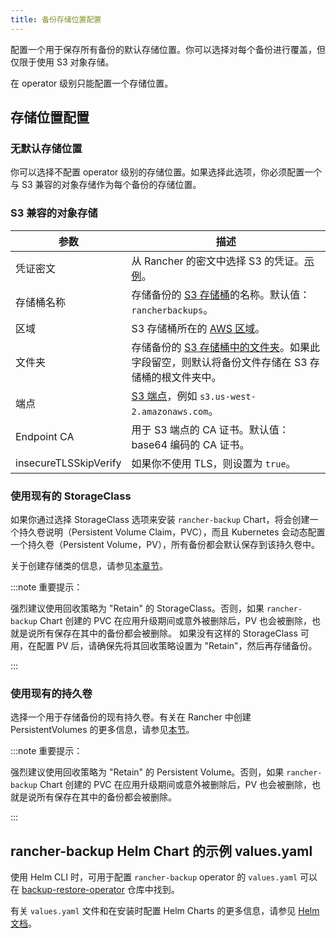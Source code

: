 ```yaml
---
title: 备份存储位置配置
---
```


配置一个用于保存所有备份的默认存储位置。你可以选择对每个备份进行覆盖，但仅限于使用 S3 对象存储。

在 operator 级别只能配置一个存储位置。


## 存储位置配置

### 无默认存储位置

你可以选择不配置 operator 级别的存储位置。如果选择此选项，你必须配置一个与 S3 兼容的对象存储作为每个备份的存储位置。

### S3 兼容的对象存储

| 参数 | 描述 |
| -------------- | -------------- |
| 凭证密文 | 从 Rancher 的密文中选择 S3 的凭证。[示例](examples.md#在-s3-中存储备份的凭证密文示例)。 |
| 存储桶名称 | 存储备份的 [S3 存储桶](https://docs.aws.amazon.com/AmazonS3/latest/dev/UsingBucket.html)的名称。默认值：`rancherbackups`。 |
| 区域 | S3 存储桶所在的 [AWS 区域](https://aws.amazon.com/about-aws/global-infrastructure/regions_az/)。 |
| 文件夹 | 存储备份的 [S3 存储桶中的文件夹](https://docs.aws.amazon.com/AmazonS3/latest/user-guide/using-folders.html)。如果此字段留空，则默认将备份文件存储在 S3 存储桶的根文件夹中。 |
| 端点 | [S3 端点](https://docs.aws.amazon.com/general/latest/gr/s3.html)，例如 `s3.us-west-2.amazonaws.com`。 |
| Endpoint CA | 用于 S3 端点的 CA 证书。默认值：base64 编码的 CA 证书。 |
| insecureTLSSkipVerify | 如果你不使用 TLS，则设置为 `true`。 |

### 使用现有的 StorageClass

如果你通过选择 StorageClass 选项来安装 `rancher-backup` Chart，将会创建一个持久卷说明（Persistent Volume Claim，PVC），而且 Kubernetes 会动态配置一个持久卷（Persistent Volume，PV），所有备份都会默认保存到该持久卷中。

关于创建存储类的信息，请参见[本章节](../../how-to-guides/new-user-guides/manage-clusters/create-kubernetes-persistent-storage/manage-persistent-storage/dynamically-provision-new-storage.md)。

:::note 重要提示：

强烈建议使用回收策略为 "Retain" 的 StorageClass。否则，如果 `rancher-backup` Chart 创建的 PVC 在应用升级期间或意外被删除后，PV 也会被删除，也就是说所有保存在其中的备份都会被删除。
如果没有这样的 StorageClass 可用，在配置 PV 后，请确保先将其回收策略设置为 "Retain"，然后再存储备份。

:::

### 使用现有的持久卷

选择一个用于存储备份的现有持久卷。有关在 Rancher 中创建 PersistentVolumes 的更多信息，请参见[本节](../../how-to-guides/new-user-guides/manage-clusters/create-kubernetes-persistent-storage/manage-persistent-storage/set-up-existing-storage.md#2-添加一个引用持久存储的-persistentvolume)。

:::note 重要提示：

强烈建议使用回收策略为 "Retain" 的 Persistent Volume。否则，如果 `rancher-backup` Chart 创建的 PVC 在应用升级期间或意外被删除后，PV 也会被删除，也就是说所有保存在其中的备份都会被删除。

:::

## rancher-backup Helm Chart 的示例 values.yaml

使用 Helm CLI 时，可用于配置 `rancher-backup` operator 的 `values.yaml` 可以在 [backup-restore-operator](https://github.com/rancher/backup-restore-operator/blob/master/charts/rancher-backup/values.yaml) 仓库中找到。

有关 `values.yaml` 文件和在安装时配置 Helm Charts 的更多信息，请参见 [Helm 文档](https://helm.sh/docs/intro/using_helm/#customizing-the-chart-before-installing)。

